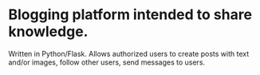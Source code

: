 # Blogging platform intended to share knowledge.
Written in Python/Flask. Allows authorized users to create posts with text and/or images, follow other users, send messages to users.

